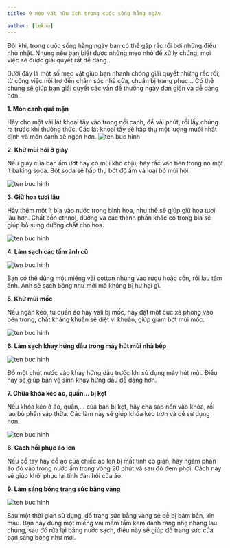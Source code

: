 ```yaml
---
title: 9 mẹo vặt hữu ích trong cuộc sống hằng ngày

author: [lekha]
---
```

Đôi khi, trong cuộc sống hằng ngày bạn có thể gặp rắc rối bởi những điều nhỏ nhặt. Nhưng nếu bạn biết được những mẹo nhỏ để xử lý chúng, mọi việc sẽ được giải quyết rất dễ dàng.

Dưới đây là một số mẹo vặt giúp bạn nhanh chóng giải quyết những rắc rối, từ công việc nội trợ đến chăm sóc nhà cửa, chuẩn bị trang phục… Có thể chúng sẽ giúp bạn giải quyết các vấn đề thường ngày đơn giản và dễ dàng hơn.

**1. Món canh quá mặn**

Hãy cho một vài lát khoai tây vào trong nồi canh, để vài phút, rồi lấy chúng ra trước khi thưởng thức. Các lát khoai tây sẽ hấp thụ một lượng muối nhất định và món canh sẽ ngon hơn.
![ten buc hinh](http://trithucvn.net/wp-content/uploads/2017/04/khoai-tay.jpg "ten buc hinh")

**2. Khử mùi hôi ở giày**

Nếu giày của bạn ẩm ướt hay có mùi khó chịu, hãy rắc vào bên trong nó một ít baking soda. Bột soda sẽ hấp thụ bớt độ ẩm và loại bỏ mùi hôi.

![ten buc hinh](http://trithucvn.net/wp-content/uploads/2017/04/khu-mui-hoi.jpg "ten buc hinh")

**3. Giữ hoa tươi lâu**

Hãy thêm một ít bia vào nước trong bình hoa, như thế sẽ giúp giữ hoa tươi lâu hơn. Chất cồn ethnol, đường và các thành phần khác có trong bia sẽ giúp bổ sung dưỡng chất cho hoa.

![ten buc hinh](http://trithucvn.net/wp-content/uploads/-000//1/123611_body_1.jpg "ten buc hinh")

**4. Làm sạch các tấm ảnh cũ**

![ten buc hinh](http://trithucvn.net/wp-content/uploads/-000//1/old_photo-600x397.jpg "ten buc hinh")

Bạn có thể dùng một miếng vải cotton nhúng vào rượu hoặc cồn, rồi lau tấm ảnh. Ảnh sẽ sạch bóng như mới mà không bị hư hại gì.

**5. Khử mùi mốc**

Nếu ngăn kéo, tủ quần áo hay vali bị mốc, hãy đặt một cục xà phòng vào bên trong, chất kháng khuẩn sẽ diệt vi khuẩn, giúp giảm bớt mùi mốc.

![ten buc hinh](http://trithucvn.net/wp-content/uploads/-000//1/tu-quan-ao-go-cn-03.jpg "ten buc hinh")

**6. Làm sạch khay hứng dầu trong máy hút mùi nhà bếp**

![ten buc hinh](http://trithucvn.net/wp-content/uploads/2017/04/may-hut-mui.jpg "ten buc hinh")

Đổ một chút nước vào khay hứng dầu trước khi sử dụng máy hút mùi. Điều này sẽ giúp bạn vệ sinh khay hứng dầu dễ dàng hơn.

**7. Chữa khóa kéo áo, quần… bị kẹt**

Nếu khóa kéo ở áo, quần,… của bạn bị kẹt, hãy chà sáp nến vào khóa, rồi lau bỏ phần sáp thừa. Các làm này sẽ giúp khóa kéo trơn và dễ sử dụng hơn.


![ten buc hinh](http://trithucvn.net/wp-content/uploads/2017/04/sap-nen.jpg "ten buc hinh")

**8. Cách hồi phục áo len**

Nếu cổ tay hay cổ áo của chiếc áo len bị mất tính co giãn, hãy ngâm phần áo đó vào trong nước ấm trong vòng 20 phút và sau đó đem phơi. Cách này sẽ giúp khôi phục lại tính đàn hồi của áo.

**9. Làm sáng bóng trang sức bằng vàng**

![ten buc hinh](http://trithucvn.net/wp-content/uploads/-000//1/gold-600x338.jpg "ten buc hinh")

Sau một thời gian sử dụng, đồ trang sức bằng vàng sẽ dễ bị bám bẩn, xỉn màu. Bạn hãy dùng một miếng vải mềm tẩm kem đánh răng nhẹ nhàng lau chúng, sau đó rửa lại bằng nước sạch, điều này sẽ giúp đồ trang sức của bạn sáng bóng như mới.

